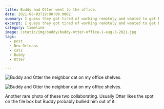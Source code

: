 ```yaml
---
title: Buddy and Otter went to the office.
date: 2021-08-03T19:00:00.000Z
summary: I guess they got tired of working remotely and wanted to get back to the office.
excerpt: I guess they got tired of working remotely and wanted to get back to the office.
category: timeline
image: /static/img/buddy/buddy-otter-office-1-aug-3-2021.jpg
tags:
  - post 
  - New Orleans
  - cats
  - Buddy
  - Otter

---
```


![Buddy and Otter the neighbor cat on my office shelves.](/static/img/buddy/buddy-otter-office-1-aug-3-2021.jpg)

![Buddy and Otter the neighbor cat on my office shelves.](/static/img/buddy/buddy-otter-office-2-aug-3-2021.jpg)

Another rare photo of these two collaborating. Usually Otter likes the spot on the file box but Buddy probably bullied him out of it.